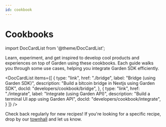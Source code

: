 ```yaml
---
id: cookbook
---
```


# Cookbooks

import DocCardList from '@theme/DocCardList';

Learn, experiment, and get inspired to develop cool products and experiences on top of Garden using these cookbooks. Each guide walks you through some use cases, helping you integrate Garden SDK efficiently.

<DocCardList
items={[
{
type: "link",
href: "./bridge",
label: "Bridge (using Garden SDK)",
description: "Build a bitcoin bridge in Nextjs using Garden SDK",
docId: "developers/cookbook/bridge",
},
{
type: "link",
href: "./integrate",
label: "Integrate (using Garden API)",
description: "Build a terminal UI app using Garden API",
docId: "developers/cookbook/integrate",
}
]}
/>

Check back regularly for new recipes! If you're looking for a specific recipe, drop by our [townhall](https://discord.com/invite/kqMBgeAKAh) and let us know.
